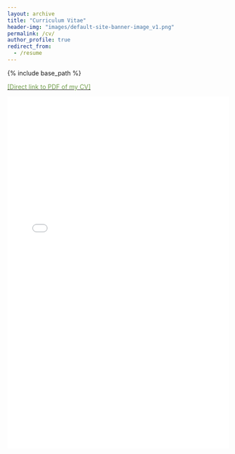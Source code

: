 ```yaml
---
layout: archive
title: "Curriculum Vitae"
header-img: "images/default-site-banner-image_v1.png"
permalink: /cv/
author_profile: true
redirect_from:
  - /resume
---
```


{% include base_path %}

[<font color="#709E4A">[Direct link to PDF of my CV]</font>](https://hratliff.com/files/CV_Hunter_Ratliff_public.pdf)

<iframe src="/files/CV_Hunter_Ratliff_public.pdf#toolbar=0&navpanes=0" style="width: 100%;height: 800px;border: none;"></iframe>

<!-- [[Direct link to PDF of my older, more traditionally styled CV]](https://hratliff.com/files/CV_Hunter_Ratliff.pdf) -->

<!-- <embed src="http://lindt8.github.io/files/CV_Hunter_Ratliff.pdf" width="650" height="1800" type='application/pdf'> -->
